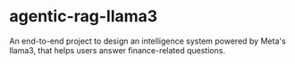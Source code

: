 # agentic-rag-llama3
An end-to-end project to design an intelligence system powered by Meta's llama3, that helps users answer finance-related questions. 
